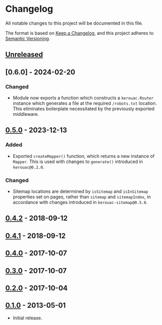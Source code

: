 # Changelog
All notable changes to this project will be documented in this file.

The format is based on [Keep a Changelog](https://keepachangelog.com/en/1.0.0/),
and this project adheres to [Semantic Versioning](https://semver.org/spec/v2.0.0.html).

## [Unreleased]

## [0.6.0] - 2024-02-20

### Changed

- Module now exports a function which constructs a `kerouac.Router` instance
which generates a file at the required `/robots.txt` location.  This eliminates
boilerplate necessitated by the previously exported middleware.

## [0.5.0] - 2023-12-13

### Added

- Exported `createMapper()` function, which returns a new instance of `Mapper`.
This is used with changes to `generate()` introduced in `kerouac@0.2.0`.

### Changed

- Sitemap locations are determined by `isSitemap` and `isInSitemap` properties
set on pages, rather than `sitemap` and `sitemapIndex`, in accordance with
changes introduced in `kerouac-sitemap@0.5.0`.

## [0.4.2] - 2018-09-12

## [0.4.1] - 2018-09-12

## [0.4.0] - 2017-10-07

## [0.3.0] - 2017-10-07

## [0.2.0] - 2017-10-04

## [0.1.0] - 2013-05-01

- Initial release.

[Unreleased]: https://github.com/jaredhanson/kerouac-robotstxt/compare/v0.5.0...HEAD
[0.5.0]: https://github.com/jaredhanson/kerouac-robotstxt/compare/v0.4.2...v0.5.0
[0.4.2]: https://github.com/jaredhanson/kerouac-robotstxt/compare/v0.4.1...v0.4.2
[0.4.1]: https://github.com/jaredhanson/kerouac-robotstxt/compare/v0.4.0...v0.4.1
[0.4.0]: https://github.com/jaredhanson/kerouac-robotstxt/compare/v0.3.0...v0.4.0
[0.3.0]: https://github.com/jaredhanson/kerouac-robotstxt/compare/v0.2.0...v0.3.0
[0.2.0]: https://github.com/jaredhanson/kerouac-robotstxt/compare/v0.1.0...v0.2.0
[0.1.0]: https://github.com/jaredhanson/kerouac-robotstxt/releases/tag/v0.1.0
